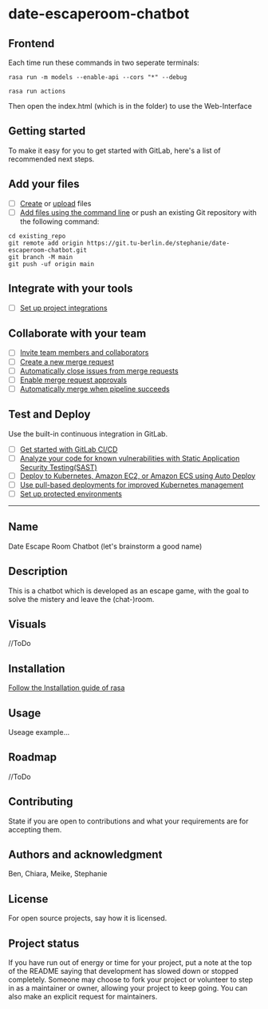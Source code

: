 # date-escaperoom-chatbot

## Frontend
Each time run these commands in two seperate terminals: 

`rasa run -m models --enable-api --cors "*" --debug`

`rasa run actions`

Then open the index.html (which is in the folder) to use the Web-Interface



## Getting started

To make it easy for you to get started with GitLab, here's a list of recommended next steps.

## Add your files

- [ ] [Create](https://docs.gitlab.com/ee/user/project/repository/web_editor.html#create-a-file) or [upload](https://docs.gitlab.com/ee/user/project/repository/web_editor.html#upload-a-file) files
- [ ] [Add files using the command line](https://docs.gitlab.com/ee/gitlab-basics/add-file.html#add-a-file-using-the-command-line) or push an existing Git repository with the following command:

```
cd existing_repo
git remote add origin https://git.tu-berlin.de/stephanie/date-escaperoom-chatbot.git
git branch -M main
git push -uf origin main
```

## Integrate with your tools

- [ ] [Set up project integrations](https://git.tu-berlin.de/stephanie/date-escaperoom-chatbot/-/settings/integrations)

## Collaborate with your team

- [ ] [Invite team members and collaborators](https://docs.gitlab.com/ee/user/project/members/)
- [ ] [Create a new merge request](https://docs.gitlab.com/ee/user/project/merge_requests/creating_merge_requests.html)
- [ ] [Automatically close issues from merge requests](https://docs.gitlab.com/ee/user/project/issues/managing_issues.html#closing-issues-automatically)
- [ ] [Enable merge request approvals](https://docs.gitlab.com/ee/user/project/merge_requests/approvals/)
- [ ] [Automatically merge when pipeline succeeds](https://docs.gitlab.com/ee/user/project/merge_requests/merge_when_pipeline_succeeds.html)

## Test and Deploy

Use the built-in continuous integration in GitLab.

- [ ] [Get started with GitLab CI/CD](https://docs.gitlab.com/ee/ci/quick_start/index.html)
- [ ] [Analyze your code for known vulnerabilities with Static Application Security Testing(SAST)](https://docs.gitlab.com/ee/user/application_security/sast/)
- [ ] [Deploy to Kubernetes, Amazon EC2, or Amazon ECS using Auto Deploy](https://docs.gitlab.com/ee/topics/autodevops/requirements.html)
- [ ] [Use pull-based deployments for improved Kubernetes management](https://docs.gitlab.com/ee/user/clusters/agent/)
- [ ] [Set up protected environments](https://docs.gitlab.com/ee/ci/environments/protected_environments.html)

***

## Name
Date Escape Room Chatbot (let's brainstorm a good name)

## Description
This is a chatbot which is developed as an escape game, with the goal to solve the mistery and leave the (chat-)room.

## Visuals
//ToDo

## Installation
[Follow the Installation guide of rasa](https://rasa.com/docs/rasa/installation/environment-set-up)

## Usage
Useage example...

## Roadmap
//ToDo

## Contributing
State if you are open to contributions and what your requirements are for accepting them.

## Authors and acknowledgment
Ben, Chiara, Meike, Stephanie

## License
For open source projects, say how it is licensed.

## Project status
If you have run out of energy or time for your project, put a note at the top of the README saying that development has slowed down or stopped completely. Someone may choose to fork your project or volunteer to step in as a maintainer or owner, allowing your project to keep going. You can also make an explicit request for maintainers.
